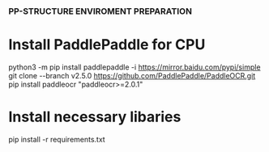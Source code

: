 ### PP-STRUCTURE ENVIROMENT PREPARATION

# Install PaddlePaddle for CPU
python3 -m pip install paddlepaddle -i https://mirror.baidu.com/pypi/simple
git clone --branch v2.5.0 https://github.com/PaddlePaddle/PaddleOCR.git
pip install paddleocr "paddleocr>=2.0.1"

# Install necessary libaries
pip install -r requirements.txt